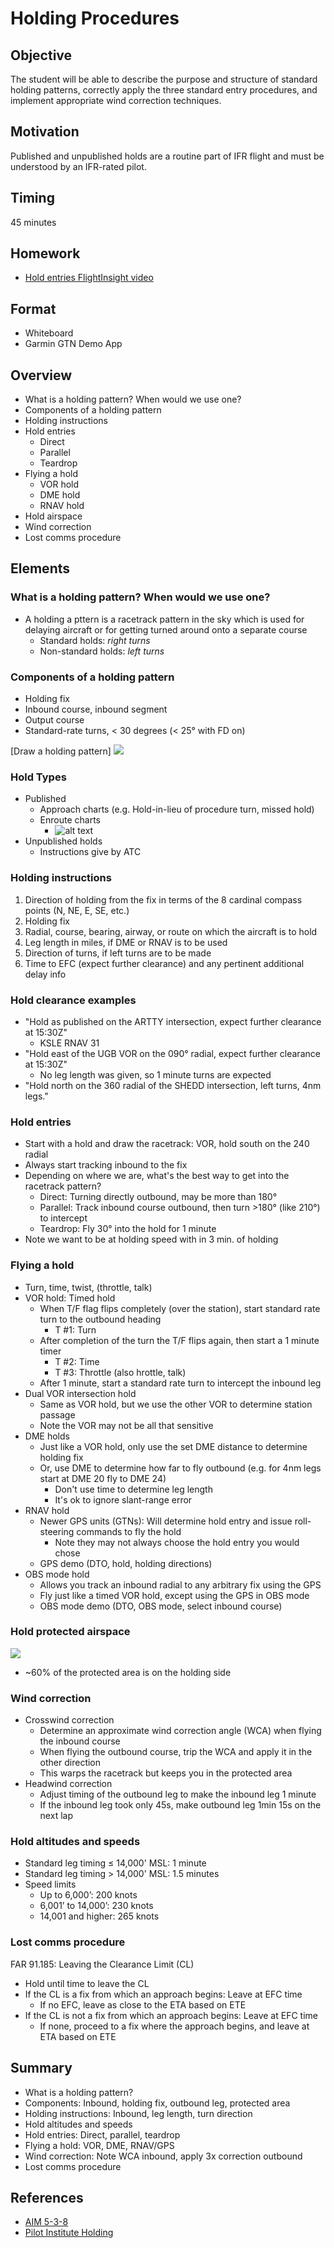 # Holding Procedures

## Objective

The student will be able to describe the purpose and structure of standard holding patterns, correctly apply the three standard entry procedures, and implement appropriate wind correction techniques.

## Motivation

Published and unpublished holds are a routine part of IFR flight and must be understood by an IFR-rated pilot.

## Timing

45 minutes

## Homework

- [Hold entries FlightInsight video](https://www.youtube.com/watch?v=hUFobPNQHPc)

## Format

- Whiteboard
- Garmin GTN Demo App

## Overview

- What is a holding pattern? When would we use one?
- Components of a holding pattern
- Holding instructions
- Hold entries
  - Direct
  - Parallel
  - Teardrop
- Flying a hold
  - VOR hold
  - DME hold
  - RNAV hold
- Hold airspace
- Wind correction
- Lost comms procedure

## Elements

### What is a holding pattern? When would we use one?

- A holding a pttern is a racetrack pattern in the sky which is used for delaying aircraft or for getting turned around onto a separate course
  - Standard holds: _right turns_
  - Non-standard holds: _left turns_

### Components of a holding pattern

- Holding fix
- Inbound course, inbound segment
- Output course
- Standard-rate turns, &lt; 30 degrees (&lt; 25&deg; with FD on)

[Draw a holding pattern]
![](images/image-1.png)

### Hold Types

- Published
  - Approach charts (e.g. Hold-in-lieu of procedure turn, missed hold)
  - Enroute charts
    - ![alt text](images/image-2.png)
- Unpublished holds
  - Instructions give by ATC

### Holding instructions

1. Direction of holding from the fix in terms of the 8 cardinal compass points (N, NE, E, SE, etc.)
2. Holding fix
3. Radial, course, bearing, airway, or route on which the aircraft is to hold
4. Leg length in miles, if DME or RNAV is to be used
5. Direction of turns, if left turns are to be made
6. Time to EFC (expect further clearance) and any pertinent additional delay info

### Hold clearance examples

- "Hold as published on the ARTTY intersection, expect further clearance at 15:30Z"
  - KSLE RNAV 31
- "Hold east of the UGB VOR on the 090&deg; radial, expect further clearance at 15:30Z"
  - No leg length was given, so 1 minute turns are expected
- "Hold north on the 360 radial of the SHEDD intersection, left turns, 4nm legs."

### Hold entries

- Start with a hold and draw the racetrack: VOR, hold south on the 240 radial
- Always start tracking inbound to the fix
- Depending on where we are, what's the best way to get into the racetrack pattern?
  - Direct: Turning directly outbound, may be more than 180&deg;
  - Parallel: Track inbound course outbound, then turn &gt;180&deg; (like 210&deg;) to intercept
  - Teardrop: Fly 30&deg; into the hold for 1 minute
- Note we want to be at holding speed with in 3 min. of holding

### Flying a hold

- Turn, time, twist, (throttle, talk)
- VOR hold: Timed hold
  - When T/F flag flips completely (over the station), start standard rate turn to the outbound heading
    - T #1: Turn
  - After completion of the turn the T/F flips again, then start a 1 minute timer
    - T #2: Time
    - T #3: Throttle (also hrottle, talk)
  - After 1 minute, start a standard rate turn to intercept the inbound leg
- Dual VOR intersection hold
  - Same as VOR hold, but we use the other VOR to determine station passage
  - Note the VOR may not be all that sensitive
- DME holds
  - Just like a VOR hold, only use the set DME distance to determine holding fix
  - Or, use DME to determine how far to fly outbound (e.g. for 4nm legs start at DME 20 fly to DME 24)
    - Don't use time to determine leg length
    - It's ok to ignore slant-range error
- RNAV hold
  - Newer GPS units (GTNs): Will determine hold entry and issue roll-steering commands to fly the hold
    - Note they may not always choose the hold entry you would chose
  - GPS demo (DTO, hold, holding directions)
- OBS mode hold
  - Allows you track an inbound radial to any arbitrary fix using the GPS
  - Fly just like a timed VOR hold, except using the GPS in OBS mode
  - OBS mode demo (DTO, OBS mode, select inbound course)

### Hold protected airspace

![](images/image.png)

- ~60% of the protected area is on the holding side

### Wind correction

- Crosswind correction
  - Determine an approximate wind correction angle (WCA) when flying the inbound course
  - When flying the outbound course, trip the WCA and apply it in the other direction
  - This warps the racetrack but keeps you in the protected area
- Headwind correction
  - Adjust timing of the outbound leg to make the inbound leg 1 minute
  - If the inbound leg took only 45s, make outbound leg 1min 15s on the next lap

### Hold altitudes and speeds

- Standard leg timing &le; 14,000' MSL: 1 minute
- Standard leg timing &gt; 14,000' MSL: 1.5 minutes
- Speed limits
  - Up to 6,000’: 200 knots
  - 6,001’ to 14,000’: 230 knots
  - 14,001 and higher: 265 knots

### Lost comms procedure

FAR 91.185: Leaving the Clearance Limit (CL)

- Hold until time to leave the CL
- If the CL is a fix from which an approach begins: Leave at EFC time
  - If no EFC, leave as close to the ETA based on ETE
- If the CL is not a fix from which an approach begins: Leave at EFC time
  - If none, proceed to a fix where the approach begins, and leave at ETA based on ETE

## Summary

- What is a holding pattern?
- Components: Inbound, holding fix, outbound leg, protected area
- Holding instructions: Inbound, leg length, turn direction
- Hold altitudes and speeds
- Hold entries: Direct, parallel, teardrop
- Flying a hold: VOR, DME, RNAV/GPS
- Wind correction: Note WCA inbound, apply 3x correction outbound
- Lost comms procedure

## References

- [AIM 5-3-8](https://www.faa.gov/air_traffic/publications/atpubs/aim_html/chap5_section_3.html#$paragraph5-3-8)
- [Pilot Institute Holding](https://pilotinstitute.com/holding-patterns/#what-is-distance-based-holding)
